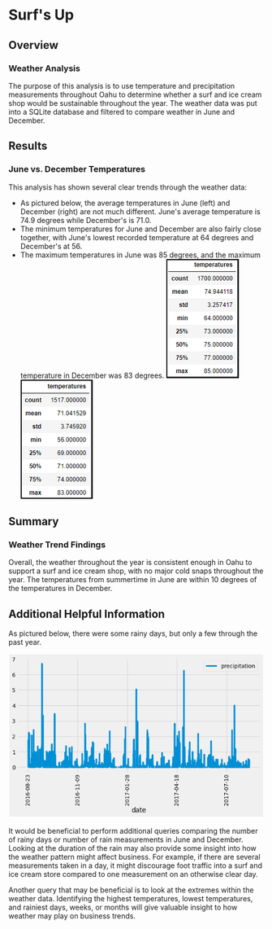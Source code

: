 # Surf's Up

## Overview

### Weather Analysis

The purpose of this analysis is to use temperature and precipitation measurements throughout Oahu to determine whether a surf and ice cream shop would be sustainable throughout the year. The weather data was put into a SQLite database and filtered to compare weather in June and December.


## Results 

### June vs. December Temperatures

This analysis has shown several clear trends through the weather data:

* As pictured below, the average temperatures in June (left) and December (right) are not much different. June's average temperature is 74.9 degrees while December's is 71.0.
* The minimum temperatures for June and December are also fairly close together, with June's lowest recorded temperature at 64 degrees and December's at 56.
* The maximum temperatures in June was 85 degrees, and the maximum temperature in December was 83 degrees.
![Alt Text](https://github.com/lyanneagger/surfs_up/blob/main/Resources/june_temp.png)  ![Alt Text](https://github.com/lyanneagger/surfs_up/blob/main/Resources/dec_temp.png)</br>


## Summary 

### Weather Trend Findings

Overall, the weather throughout the year is consistent enough in Oahu to support a surf and ice cream shop, with no major cold snaps throughout the year. The temperatures from summertime in June are within 10 degrees of the temperatures in December. 

## Additional Helpful Information

As pictured below, there were some rainy days, but only a few through the past year.

![Alt Text](https://github.com/lyanneagger/surfs_up/blob/main/Resources/year_precip.png)</br>

 It would be beneficial to perform additional queries comparing the number of rainy days or number of rain measurements in June and December. Looking at the duration of the rain may also provide some insight into how the weather pattern might affect business. For example, if there are several measurements taken in a day, it might discourage foot traffic into a surf and ice cream store compared to one measurement on an otherwise clear day. 

Another query that may be beneficial is to look at the extremes within the weather data. Identifying the highest temperatures, lowest temperatures, and rainiest days, weeks, or months will give valuable insight to how weather may play on business trends.

